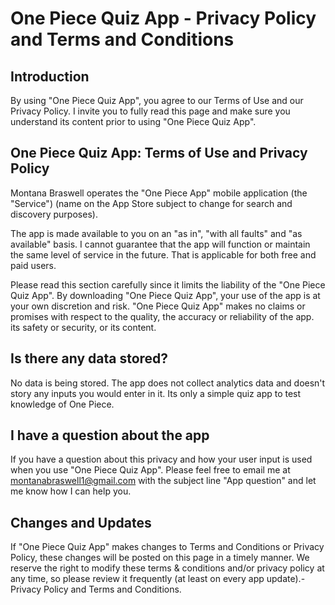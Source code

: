 # One Piece Quiz App - Privacy Policy and Terms and Conditions
## Introduction
By using "One Piece Quiz App", you agree to our Terms of Use and our Privacy Policy. I invite you to fully read this page  and make sure you understand its content prior to using "One Piece Quiz App".

## One Piece Quiz App: Terms of Use and Privacy Policy
Montana Braswell operates the "One Piece App" mobile application (the "Service") (name on the App Store subject to change for search and discovery purposes).

The app is made available to you on an "as in", "with all faults" and "as available" basis. I cannot guarantee that the app will function or maintain the same level of service in the future. That is applicable for both free and paid users.

Please read this section carefully since it limits the liability of the "One Piece Quiz App". By downloading "One Piece Quiz App", your use of the app is at your own discretion and risk. "One Piece Quiz App" makes no claims or promises with respect to the quality, the accuracy or reliability of the app. its safety or security, or its content.

## Is there any data stored?
No data is being stored. The app does not collect analytics data and doesn't story any inputs you would enter in it. Its only a simple quiz app to test knowledge of One Piece.

## I have a question about the app
If you have a question about this privacy and how your user input is used when you use "One Piece Quiz App". Please feel free to email me at montanabraswell1@gmail.com with the subject line "App question" and let me know how I can help you.

## Changes and Updates
If "One Piece Quiz App" makes changes to Terms and Conditions or Privacy Policy, these changes will be posted on this page in a timely manner. We reserve the right to modify these terms & conditions and/or privacy policy at any time, so please review it frequently (at least on every app update).- Privacy Policy and Terms and Conditions. 
